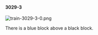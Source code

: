 #### 3029-3
![train-3029-3-0.png](https://github.com/lil-lab/nlvr/raw/master/nlvr/train/images/30/train-3029-3-0.png "train-3029-3-0.png")

There is a blue block above a black block.